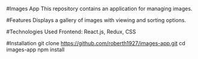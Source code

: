 #Images App
This repository contains an application for managing images.

#Features
Displays a gallery of images with viewing and sorting options.

#Technologies Used
Frontend: React.js, Redux, CSS


#Installation
git clone https://github.com/roberth1927/images-app.git
cd images-app
npm install
